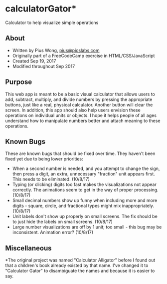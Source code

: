 # calculatorGator*
Calculator to help visualize simple operations

## About
* Written by Pius Wong, pius@pioslabs.com
* Originally part of a FreeCodeCamp exercise in HTML/CSS/JavaScript
* Created Sep 19, 2017
* Modified throughout Sep 2017

## Purpose
This web app is meant to be a basic visual calculator that allows users to add, subtract, multiply, and divide numbers by pressing the appropriate buttons, just like a real, physical calculator. Another button will clear the screen. In addition, this app should also help users envision these operations on individual units or objects. I hope it helps people of all ages understand how to manipulate numbers better and attach meaning to these operations.

## Known Bugs
These are known bugs that should be fixed over time. They haven't been fixed yet due to being lower priorities:
* When a second number is needed, and you attempt to change the sign, then press a digit, an extra, unnecessary "fraction" unit appears first.  This needs to be eliminated. (10/8/17)
* Typing (or clicking) digits too fast makes the visualizations not appear correctly. The animations seem to get in the way of proper processing. (10/8/17)
* Small decimal numbers show up funny when including more and more digits - square, circle, and fractional types might mix inappropriately. (10/8/17)
* Unit labels don't show up properly on small screens. The fix should be to just hide the labels on small screens. (10/8/17)
* Large number visualizations are off by 1 unit; too small - this bug may be inconsistent. Animation error? (10/8/17)

## Miscellaneous
*The original project was named "Calculator Alligator" before I found out that a children's book already existed by that name.  I've changed it to "Calculator Gator" to disambiguate the names and because it is easier to say.
